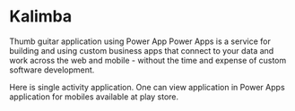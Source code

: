 # Kalimba
Thumb guitar application using Power App
Power Apps is a service for building and
using custom business apps that connect to your data and work across the web and
mobile - without the time and expense of custom software development.

Here is single activity application. One can view application in Power Apps application for mobiles available at play store.
